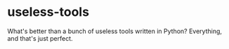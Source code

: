 # useless-tools
What's better than a bunch of useless tools written in Python? Everything, and that's just perfect.
